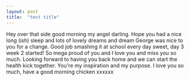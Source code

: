```yaml
---
layout: post
title:  "test title"
---
```

Hey over that side good morning my angel darling. Hope you had a nice long (ish) sleep and lots of lovely dreams and dream George was nice to you for a change. Good job smashing it at school every day sweet, day 3 week 2 started! So mega proud of you and I love you and miss you so much. Looking forward to having you back home and we can start the health kick together. You're my inspiration and my purpose. I love you so much, have a good morning chicken xxxxxx
